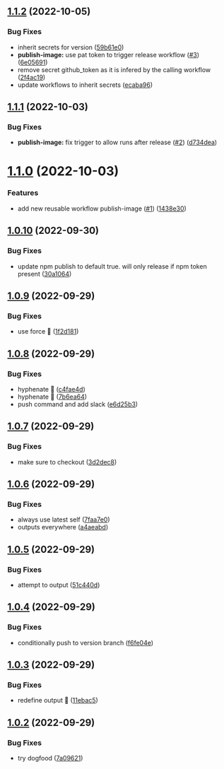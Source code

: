 ## [1.1.2](https://github.com/stacc/github-workflow-actions/compare/v1.1.1...v1.1.2) (2022-10-05)


### Bug Fixes

* inherit secrets for version ([59b61e0](https://github.com/stacc/github-workflow-actions/commit/59b61e0ebc0a2d6262d36265b7b7d695bdcac3fb))
* **publish-image:** use pat token to trigger release workflow ([#3](https://github.com/stacc/github-workflow-actions/issues/3)) ([6e05691](https://github.com/stacc/github-workflow-actions/commit/6e05691615683be3a4e62347ad431ab5819da5c8))
* remove secret github_token as it is infered by the calling workflow ([2f4ac19](https://github.com/stacc/github-workflow-actions/commit/2f4ac19d3c6c545aaac2760b4700e7ea16d99a36))
* update workflows to inherit secrets ([ecaba96](https://github.com/stacc/github-workflow-actions/commit/ecaba96a3a6d17a2619819f7e38bdb7874449e84))

## [1.1.1](https://github.com/stacc/github-workflow-actions/compare/v1.1.0...v1.1.1) (2022-10-03)


### Bug Fixes

* **publish-image:** fix trigger to allow runs after release ([#2](https://github.com/stacc/github-workflow-actions/issues/2)) ([d734dea](https://github.com/stacc/github-workflow-actions/commit/d734dea565e4f171448ca392ca4c63afb3090eae))

# [1.1.0](https://github.com/stacc/github-workflow-actions/compare/v1.0.10...v1.1.0) (2022-10-03)


### Features

* add new reusable workflow publish-image ([#1](https://github.com/stacc/github-workflow-actions/issues/1)) ([1438e30](https://github.com/stacc/github-workflow-actions/commit/1438e30d552f332579fc3e2b1f134d7df37fe60e))

## [1.0.10](https://github.com/stacc/github-workflow-actions/compare/v1.0.9...v1.0.10) (2022-09-30)


### Bug Fixes

* update npm publish to default true. will only release if npm token present ([30a1064](https://github.com/stacc/github-workflow-actions/commit/30a1064842dbd8b8175480002da0800efb071784))

## [1.0.9](https://github.com/stacc/github-workflow-actions/compare/v1.0.8...v1.0.9) (2022-09-29)


### Bug Fixes

* use force 🦾 ([1f2d181](https://github.com/stacc/github-workflow-actions/commit/1f2d18171fbe8d07f4be1428cd30de9cfa71870f))

## [1.0.8](https://github.com/stacc/github-workflow-actions/compare/v1.0.7...v1.0.8) (2022-09-29)


### Bug Fixes

* hyphenate 🙈 ([c4fae4d](https://github.com/stacc/github-workflow-actions/commit/c4fae4d3cdfaedd5d81c2adf695af2156972f7ee))
* hyphenate 🙈 ([7b6ea64](https://github.com/stacc/github-workflow-actions/commit/7b6ea644c86bad2f4462807dc7f835f5e72263ae))
* push command and add slack ([e6d25b3](https://github.com/stacc/github-workflow-actions/commit/e6d25b35ea64eeb59c94644f38ec936768b96a92))

## [1.0.7](https://github.com/stacc/github-workflow-actions/compare/v1.0.6...v1.0.7) (2022-09-29)


### Bug Fixes

* make sure to checkout ([3d2dec8](https://github.com/stacc/github-workflow-actions/commit/3d2dec896e5ae2befc374731a4db98677472a691))

## [1.0.6](https://github.com/stacc/github-workflow-actions/compare/v1.0.5...v1.0.6) (2022-09-29)


### Bug Fixes

* always use latest self ([7faa7e0](https://github.com/stacc/github-workflow-actions/commit/7faa7e0b894a1921042baf0bc1c35fb900191ac3))
* outputs everywhere ([a4aeabd](https://github.com/stacc/github-workflow-actions/commit/a4aeabd66e500df17efc6dcd75c01a0a458e49a5))

## [1.0.5](https://github.com/stacc/github-workflow-actions/compare/v1.0.4...v1.0.5) (2022-09-29)


### Bug Fixes

* attempt to output ([51c440d](https://github.com/stacc/github-workflow-actions/commit/51c440d8278eca15bb3aed41e05649de4983ffcb))

## [1.0.4](https://github.com/stacc/github-workflow-actions/compare/v1.0.3...v1.0.4) (2022-09-29)


### Bug Fixes

* conditionally push to version branch ([f6fe04e](https://github.com/stacc/github-workflow-actions/commit/f6fe04ee05d2e15957512d1351ddfa88207b1eb5))

## [1.0.3](https://github.com/stacc/github-workflow-actions/compare/v1.0.2...v1.0.3) (2022-09-29)


### Bug Fixes

* redefine output 🙈 ([11ebac5](https://github.com/stacc/github-workflow-actions/commit/11ebac5be4d2a9638c9c0581e68e7f1a2d0c76ef))

## [1.0.2](https://github.com/stacc/github-workflow-actions/compare/v1.0.1...v1.0.2) (2022-09-29)


### Bug Fixes

* try dogfood ([7a09621](https://github.com/stacc/github-workflow-actions/commit/7a09621c11123d8ad1eb9754b6a068989d74b8be))
